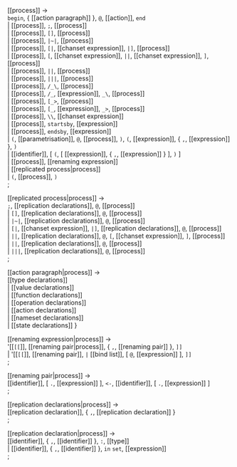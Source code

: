 
[[process]] → <br />
  `begin`, { [[action paragraph]] }, `@`, [[action]], `end` <br />
| [[process]], `;`, [[process]] <br /> 
| [[process]], `[]`, [[process]] <br /> 
| [[process]], `|~|`, [[process]] <br /> 
| [[process]], `[|`, [[chanset expression]], `|]`, [[process]] <br /> 
| [[process]], `[`, [[chanset expression]], `||`, [[chanset expression]], `]`, [[process]] <br /> 
| [[process]], `||`, [[process]] <br /> 
| [[process]], `|||`, [[process]] <br /> 
| [[process]], `/_\`, [[process]] <br /> 
| [[process]], `/_`, [[expression]], `_\`, [[process]] <br /> 
| [[process]], `[_>`, [[process]] <br /> 
| [[process]], `[_`, [[expression]], `_>`, [[process]] <br /> 
| [[process]], `\\`, [[chanset expression]] <br /> 
| [[process]], `startsby`, [[expression]] <br /> 
| [[process]], `endsby`, [[expression]] <br /> 
| `(`, [[parametrisation]], `@`, [[process]], `)`, `(`, [[expression]], { `,`, [[expression]] }, `)` <br /> 
| [[identifier]], [ `(`, [ [[expression]], { `,`, [[expression]] } ], `)` ] <br /> 
| [[process]], [[renaming expression]] <br />
| [[replicated process|process]] <br />
| `(`, [[process]], `)` <br />
;

[[replicated process|process]] → <br />
  `;`, [[replication declarations]], `@`, [[process]] <br /> 
| `[]`, [[replication declarations]], `@`, [[process]] <br /> 
| `|~|`, [[replication declarations]], `@`, [[process]] <br /> 
| `[|`, [[chanset expression]], `|]`, [[replication declarations]], `@`, [[process]] <br /> 
| `||`, [[replication declarations]], `@`, `[`, [[chanset expression]], `]`, [[process]] <br />
| `||`, [[replication declarations]], `@`, [[process]] <br />
| `|||`, [[replication declarations]], `@`, [[process]] <br />
;

[[action paragraph|process]] → <br />
  [[type declarations]] <br />
| [[value declarations]] <br />
| [[function declarations]] <br />
| [[operation declarations]] <br />
| [[action declarations]] <br />
| [[nameset declarations]] <br />
| [[state declarations]]
}

[[renaming expression|process]] → <br />
  '[[`[[`]], [[renaming pair|process]], { `,`, [[renaming pair]] }, `]]` <br />
| '[[`[[`]], [[renaming pair]], `|` [[bind list]], [ `@`, [[expression]] ], `]]` <br />
;
 
[[renaming pair|process]] → <br />
  [[identifier]], [ `.`, [[expression]] ], `<-`, [[identifier]], [ `.`, [[expression]] ] <br />
;

[[replication declarations|process]] → <br />
  [[replication declaration]], { `,`, [[replication declaration]] } <br />
;

[[replication declaration|process]] → <br />
  [[identifier]], { `,`, [[identifier]] }, `:`, [[type]] <br />
| [[identifier]], { `,`, [[identifier]] }, `in` `set`, [[expression]] <br />
;
